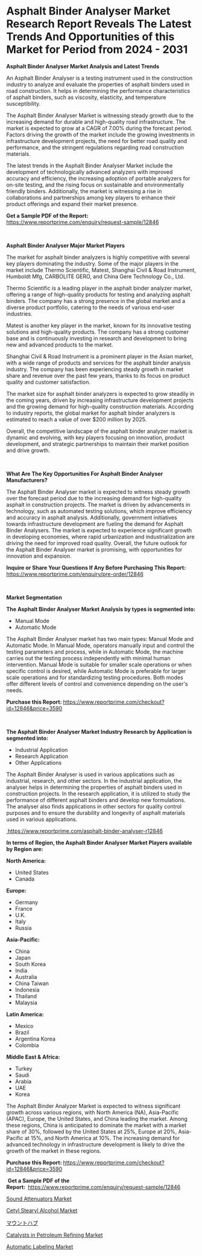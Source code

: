 <p><h1>Asphalt Binder Analyser Market Research Report Reveals The Latest Trends And Opportunities of this Market for Period from 2024 - 2031</h1></p><p><strong>Asphalt Binder Analyser Market Analysis and Latest Trends</strong></p>
<p><p>An Asphalt Binder Analyser is a testing instrument used in the construction industry to analyze and evaluate the properties of asphalt binders used in road construction. It helps in determining the performance characteristics of asphalt binders, such as viscosity, elasticity, and temperature susceptibility.</p><p>The Asphalt Binder Analyser Market is witnessing steady growth due to the increasing demand for durable and high-quality road infrastructure. The market is expected to grow at a CAGR of 7.00% during the forecast period. Factors driving the growth of the market include the growing investments in infrastructure development projects, the need for better road quality and performance, and the stringent regulations regarding road construction materials.</p><p>The latest trends in the Asphalt Binder Analyser Market include the development of technologically advanced analyzers with improved accuracy and efficiency, the increasing adoption of portable analyzers for on-site testing, and the rising focus on sustainable and environmentally friendly binders. Additionally, the market is witnessing a rise in collaborations and partnerships among key players to enhance their product offerings and expand their market presence.</p></p>
<p><strong>Get a Sample PDF of the Report:&nbsp;</strong> <a href="https://www.reportprime.com/enquiry/request-sample/12846">https://www.reportprime.com/enquiry/request-sample/12846</a></p>
<p>&nbsp;</p>
<p><strong>Asphalt Binder Analyser Major Market Players</strong></p>
<p><p>The market for asphalt binder analyzers is highly competitive with several key players dominating the industry. Some of the major players in the market include Thermo Scientific, Matest, Shanghai Civil & Road Instrument, Humboldt Mfg, CARBOLITE GERO, and China Gere Technology Co., Ltd.</p><p>Thermo Scientific is a leading player in the asphalt binder analyzer market, offering a range of high-quality products for testing and analyzing asphalt binders. The company has a strong presence in the global market and a diverse product portfolio, catering to the needs of various end-user industries.</p><p>Matest is another key player in the market, known for its innovative testing solutions and high-quality products. The company has a strong customer base and is continuously investing in research and development to bring new and advanced products to the market.</p><p>Shanghai Civil & Road Instrument is a prominent player in the Asian market, with a wide range of products and services for the asphalt binder analysis industry. The company has been experiencing steady growth in market share and revenue over the past few years, thanks to its focus on product quality and customer satisfaction.</p><p>The market size for asphalt binder analyzers is expected to grow steadily in the coming years, driven by increasing infrastructure development projects and the growing demand for high-quality construction materials. According to industry reports, the global market for asphalt binder analyzers is estimated to reach a value of over $200 million by 2025.</p><p>Overall, the competitive landscape of the asphalt binder analyzer market is dynamic and evolving, with key players focusing on innovation, product development, and strategic partnerships to maintain their market position and drive growth.</p></p>
<p>&nbsp;</p>
<p><strong>What Are The Key Opportunities For Asphalt Binder Analyser Manufacturers?</strong></p>
<p><p>The Asphalt Binder Analyser market is expected to witness steady growth over the forecast period due to the increasing demand for high-quality asphalt in construction projects. The market is driven by advancements in technology, such as automated testing solutions, which improve efficiency and accuracy in asphalt analysis. Additionally, government initiatives towards infrastructure development are fueling the demand for Asphalt Binder Analysers. The market is expected to experience significant growth in developing economies, where rapid urbanization and industrialization are driving the need for improved road quality. Overall, the future outlook for the Asphalt Binder Analyser market is promising, with opportunities for innovation and expansion.</p></p>
<p><strong>Inquire or Share Your Questions If Any Before Purchasing This Report:</strong> <a href="https://www.reportprime.com/enquiry/pre-order/12846">https://www.reportprime.com/enquiry/pre-order/12846</a></p>
<p>&nbsp;</p>
<p><strong>Market Segmentation</strong></p>
<p><strong>The Asphalt Binder Analyser Market Analysis by types is segmented into:</strong></p>
<p><ul><li>Manual Mode</li><li>Automatic Mode</li></ul></p>
<p><p>The Asphalt Binder Analyser market has two main types: Manual Mode and Automatic Mode. In Manual Mode, operators manually input and control the testing parameters and process, while in Automatic Mode, the machine carries out the testing process independently with minimal human intervention. Manual Mode is suitable for smaller scale operations or when specific control is desired, while Automatic Mode is preferable for larger scale operations and for standardizing testing procedures. Both modes offer different levels of control and convenience depending on the user's needs.</p></p>
<p><strong>Purchase this Report:&nbsp;</strong><a href="https://www.reportprime.com/checkout?id=12846&price=3590">https://www.reportprime.com/checkout?id=12846&price=3590</a></p>
<p>&nbsp;</p>
<p><strong>The Asphalt Binder Analyser Market Industry Research by Application is segmented into:</strong></p>
<p><ul><li>Industrial Application</li><li>Research Application</li><li>Other Applications</li></ul></p>
<p><p>The Asphalt Binder Analyser is used in various applications such as industrial, research, and other sectors. In the industrial application, the analyser helps in determining the properties of asphalt binders used in construction projects. In the research application, it is utilized to study the performance of different asphalt binders and develop new formulations. The analyser also finds applications in other sectors for quality control purposes and to ensure the durability and longevity of asphalt materials used in various applications.</p></p>
<p><a href="https://www.reportprime.com/asphalt-binder-analyser-r12846">&nbsp;https://www.reportprime.com/asphalt-binder-analyser-r12846</a></p>
<p><strong>In terms of Region, the Asphalt Binder Analyser Market Players available by Region are:</strong></p>
<p>
    <p> <strong> North America: </strong>
        <ul>
            <li>United States</li>
            <li>Canada</li>
        </ul>
        </p> 
    <p> <strong> Europe: </strong>
        <ul>
            <li>Germany</li>
            <li>France</li>
            <li>U.K.</li>
            <li>Italy</li>
            <li>Russia</li>
        </ul>
        </p> 
    <p> <strong> Asia-Pacific: </strong>
        <ul>
            <li>China</li>
            <li>Japan</li>
            <li>South Korea</li>
            <li>India</li>
            <li>Australia</li>
            <li>China Taiwan</li>
            <li>Indonesia</li>
            <li>Thailand</li>
            <li>Malaysia</li>
        </ul>
        </p> 
    <p> <strong> Latin America: </strong>
        <ul>
            <li>Mexico</li>
            <li>Brazil</li>
            <li>Argentina Korea</li>
            <li>Colombia</li>
        </ul>
        </p> 
    <p> <strong> Middle East & Africa: </strong>
        <ul>
            <li>Turkey</li>
            <li>Saudi</li>
            <li>Arabia</li>
            <li>UAE</li>
            <li>Korea</li>
        </ul>
    </p>
    </p>
<p><p>The Asphalt Binder Analyzer Market is expected to witness significant growth across various regions, with North America (NA), Asia-Pacific (APAC), Europe, the United States, and China leading the market. Among these regions, China is anticipated to dominate the market with a market share of 30%, followed by the United States at 25%, Europe at 20%, Asia-Pacific at 15%, and North America at 10%. The increasing demand for advanced technology in infrastructure development is likely to drive the growth of the market in these regions.</p></p>
<p><strong>Purchase this Report: </strong><a href="https://www.reportprime.com/checkout?id=12846&price=3590">https://www.reportprime.com/checkout?id=12846&price=3590</a></p>
<p>&nbsp;<strong>Get a Sample PDF of the Report:&nbsp;&nbsp;</strong><a href="https://www.reportprime.com/enquiry/request-sample/12846">https://www.reportprime.com/enquiry/request-sample/12846</a></p>
<p><strong></strong></p>
<p><p><a href="https://github.com/provorikovar/Market-Research-Report-List-3/blob/main/sound-attenuators-market.md">Sound Attenuators Market</a></p><p><a href="https://issuu.com/reportprime-2/docs/cetyl-stearyl-alcohol-market-size-2030.pptx">Cetyl Stearyl Alcohol Market</a></p><p><a href="https://github.com/ReganWisoky2023/Market-Research-Report-List-1/blob/main/183393220659.md">マウントハブ</a></p><p><a href="https://issuu.com/reportprime-2/docs/catalysts-in-petroleum-refining-market-size-2030.p">Catalysts in Petroleum Refining Market</a></p><p><a href="https://github.com/angelajermaine/Market-Research-Report-List-2/blob/main/automatic-labeling-market.md">Automatic Labeling Market</a></p></p>